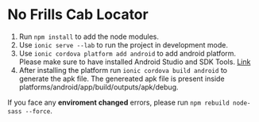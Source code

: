 # No Frills Cab Locator

1. Run `npm install` to add the node modules.
2. Use `ionic serve --lab` to run the project in development mode.
3. Use `ionic cordova platform add android` to add android platform. Please make sure to have installed Android Studio and   SDK Tools. [Link](https://developer.android.com/studio/intro/update)
4. After installing the platform run `ionic cordova build android` to generate the apk file. The genereated apk file is present inside platforms/android/app/build/outputs/apk/debug.

If you face any **enviroment changed** errors, please run ```npm rebuild node-sass --force```.
